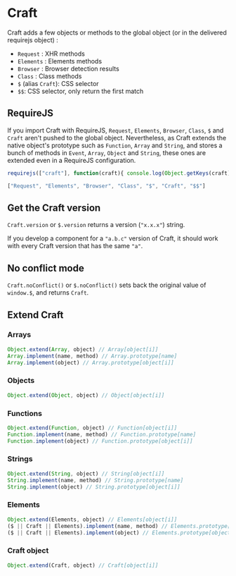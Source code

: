 # Craft 

Craft adds a few objects or methods to the global object (or in the delivered requirejs object) : 

* `Request` : XHR methods
* `Elements` : Elements methods
* `Browser` : Browser detection results
* `Class` : Class methods
* `$` (alias `Craft`): CSS selector
* `$$`: CSS selector, only return the first match

## RequireJS

If you import Craft with RequireJS, `Request`, `Elements`, `Browser`, `Class`, `$` and `Craft` aren't pushed to the global object. Nevertheless, as Craft extends the native object's prototype such as `Function`, `Array` and `String`, and stores a bunch of methods in `Event`, `Array`, `Object` and `String`, these ones are extended even in a RequireJS configuration. 

```javascript
requirejs(["craft"], function(craft){ console.log(Object.getKeys(craft)) })
```
```javascript
["Request", "Elements", "Browser", "Class", "$", "Craft", "$$"]
```

## Get the Craft version

`Craft.version` or `$.version` returns a version (`"x.x.x"`) string. 

If you develop a component for a `"a.b.c"` version of Craft, it should work with every Craft version that has the same `"a"`. 

## No conflict mode

`Craft.noConflict()` or `$.noConflict()` sets back the original value of `window.$`, and returns `Craft`. 

## Extend Craft

### Arrays

```javascript
Object.extend(Array, object) // Array[object[i]]
Array.implement(name, method) // Array.prototype[name]
Array.implement(object) // Array.prototype[object[i]]
```

### Objects

```javascript
Object.extend(Object, object) // Object[object[i]]
```

### Functions

```javascript
Object.extend(Function, object) // Function[object[i]]
Function.implement(name, method) // Function.prototype[name]
Function.implement(object) // Function.prototype[object[i]]
```

### Strings

```javascript
Object.extend(String, object) // String[object[i]]
String.implement(name, method) // String.prototype[name]
String.implement(object) // String.prototype[object[i]]
```

### Elements

```javascript
Object.extend(Elements, object) // Elements[object[i]]
($ || Craft || Elements).implement(name, method) // Elements.prototype[name]
($ || Craft || Elements).implement(object) // Elements.prototype[object[i]]
```

### Craft object
```javascript
Object.extend(Craft, object) // Craft[object[i]]
```